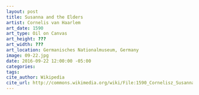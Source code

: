```yaml
---
layout: post
title: Susanna and the Elders
artist: Cornelis van Haarlem
art_date: 1590
art_type: Oil on Canvas
art_height: ???
art_width: ???
art_location: Germanisches Nationalmuseum, Germany
image: 09-22.jpg
date: 2016-09-22 12:00:00 -05:00
categories:
tags:
cite_author: Wikipedia
cite_url: http://commons.wikimedia.org/wiki/File:1590_Cornelisz_Susanna_im_Bade_anagoria.JPG
---
```

